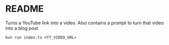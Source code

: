 # README

Turns a YouTube link into a video.
Also contains a prompt to turn that video into a blog post.

```
bun run index.ts <YT_VIDEO_URL>
```
